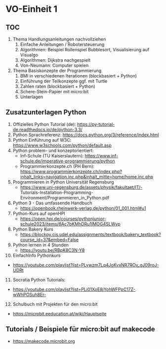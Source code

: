 # VO-Einheit 1

## TOC
1. Thema Handlungsanleitungen nachvollziehen
   1. Einfache Anleitungen / Robotersteuerung
   2. Algorithmen: Beispiel Rollenspiel Bubblesort, Visualisierung auf Visualgo
   3. Algorithmen: Dijkstra nachgespielt
   4. Von-Neumann: Computer spielen
2. Thema Basiskonzepte der Programmierung
   1. BMI in verschiedenen Iterationen (blockbasiert + Python)
   2. Einführung der Teilkonzepte ggf. mit Turtle
   3. Zahlen raten (blockbasiert + Python)
   4. Schere-Stein-Papier mit micro:bit
   5. Unterlagen

## Zusatzunterlagen Python
1. Offizielles Python Tutorial (de): https://py-tutorial-de.readthedocs.io/de/python-3.3/
2. Python Sprachreferenz: https://docs.python.org/3/reference/index.html
3. Python Einführung auf W3C: https://www.w3schools.com/python/default.asp 
4. Python problem- und konzeptorientiert:
   - Inf-Schule (TU Kaiserslautern): https://www.inf-schule.de/imperative-programmierung/python
   - Programmierkonzepte.ch (PH Bern): https://www.programmierkonzepte.ch/index.php?inhalt_links=navigation.inc.php&inhalt_mitte=home/home.inc.php
5. Programmieren in Python Universität Regensburg
   - https://www.uni-regensburg.de/assets/physik/fakultaet/IT/- Tutorials-Installation-Programming-Environment/Programmieren_in_Python.pdf
6. Python 3 - Das umfassende Handbuch
   - https://openbook.rheinwerk-verlag.de/python/01_001.html#u1
7. Python-Kurs auf openHPI
   - https://open.hpi.de/courses/pythonjunior-schule2023/items/6Ac7bKMhDRu1IMOG4SLWvp
8. Python Bakery Kurs
   - https://blockpy.cis.udel.edu/assignments/textbook/bakery_textbook?course_id=37&embed=False 
9. Python lernen in 4 Stunden
   - https://youtu.be/RBpK8C3N-Y8
10. EinfachInfo Pythonkurs
   - https://youtube.com/playlist?list=PLywzm7Lq4JoKvxNR7ROv_gJ09roJ-UDRt
11. Socratia Python Tutorials:
   - https://youtube.com/playlist?list=PLi01XoE8jYohWFPpC17Z-wWhPOSuh8Er-
12. Schulbuch mit Projekten für den micro:bit
   - https://microbit.eeducation.at/wiki/Hauptseite

## Tutorials / Beispiele für micro:bit auf makecode
- https://makecode.microbit.org
